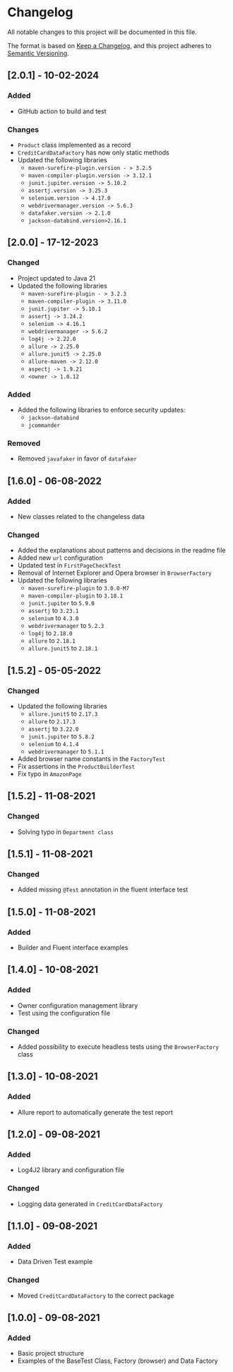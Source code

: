 # Changelog
All notable changes to this project will be documented in this file.

The format is based on [Keep a Changelog](https://keepachangelog.com/en/1.0.0/),
and this project adheres to [Semantic Versioning](https://semver.org/spec/v2.0.0.html).

## [2.0.1] - 10-02-2024

### Added

- GitHub action to build and test

### Changes

- `Product` class implemented as a record
- `CreditCardDataFactory` has now only static methods
- Updated the following libraries
  - `maven-surefire-plugin.version - > 3.2.5`
  - `maven-compiler-plugin.version -> 3.12.1`
  - `junit.jupiter.version -> 5.10.2`
  - `assertj.version -> 3.25.3`
  - `selenium.version -> 4.17.0`
  - `webdrivermanager.version -> 5.6.3`
  - `datafaker.version -> 2.1.0`
  - `jackson-databind.version>2.16.1`

## [2.0.0] - 17-12-2023

### Changed
- Project updated to Java 21
- Updated the following libraries
  - `maven-surefire-plugin - > 3.2.3`
  - `maven-compiler-plugin -> 3.11.0`
  - `junit.jupiter -> 5.10.1`
  - `assertj -> 3.24.2`
  - `selenium -> 4.16.1`
  - `webdrivermanager -> 5.6.2`
  - `log4j -> 2.22.0`
  - `allure -> 2.25.0`
  - `allure.junit5 -> 2.25.0`
  - `allure-maven -> 2.12.0`
  - `aspectj -> 1.9.21`
  - `<owner -> 1.0.12`

### Added
- Added the following libraries to enforce security updates:
  - `jackson-databind`
  - `jcommander`

### Removed
- Removed `javafaker` in favor of `datafaker`

## [1.6.0] - 06-08-2022

### Added
- New classes related to the changeless data

### Changed
- Added the explanations about patterns and decisions in the readme file
- Added new `url` configuration
- Updated test in `FirstPageCheckTest`
- Removal of Internet Explorer and Opera browser in `BrowserFactory`
- Updated the following libraries
  - `maven-surefire-plugin` to `3.0.0-M7`
  - `maven-compiler-plugin` to `3.10.1`
  - `junit.jupiter` to `5.9.0`
  - `assertj` to `3.23.1`
  - `selenium` to `4.3.0`
  - `webdrivermanager` to `5.2.3`
  - `log4j` to `2.18.0`
  - `allure` to `2.18.1`
  - `allure.junit5` to `2.18.1`

## [1.5.2] - 05-05-2022

### Changed
- Updated the following libraries
  - `allure.junit5` to `2.17.3`
  - `allure` to `2.17.3`
  - `assertj` to `3.22.0`
  - `junit.jupiter` to `5.8.2`
  - `selenium` to `4.1.4`
  - `webdrivermanager` to `5.1.1`
- Added browser name constants in the `FactoryTest`
- Fix assertions in the `ProductBuilderTest`
- Fix typo in `AmazonPage`

## [1.5.2] - 11-08-2021

### Changed
- Solving typo in `Department class`

## [1.5.1] - 11-08-2021

### Changed
- Added missing `@Test` annotation in the fluent interface test

## [1.5.0] - 11-08-2021

### Added
- Builder and Fluent interface examples

## [1.4.0] - 10-08-2021

### Added
- Owner configuration management library
- Test using the configuration file

### Changed
- Added possibility to execute headless tests using the `BrowserFactory` class

## [1.3.0] - 10-08-2021

### Added
- Allure report to automatically generate the test report

## [1.2.0] - 09-08-2021

### Added
- Log4J2 library and configuration file

### Changed
- Logging data generated in `CreditCardDataFactory`

## [1.1.0] - 09-08-2021

### Added
- Data Driven Test example

### Changed
- Moved `CreditCardDataFactory` to the correct package

## [1.0.0] - 09-08-2021

### Added
- Basic project structure
- Examples of the BaseTest Class, Factory (browser) and Data Factory
